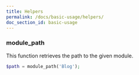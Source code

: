 ```yaml
---
title: Helpers
permalink: /docs/basic-usage/helpers/
doc_section_id: basic-usage
---
```


### module_path

This function retrieves the path to the given module.

```php
$path = module_path('Blog');
```